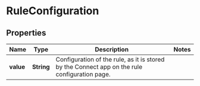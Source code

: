 # RuleConfiguration

## Properties
Name | Type | Description | Notes
------------ | ------------- | ------------- | -------------
**value** | **String** | Configuration of the rule, as it is stored by the Connect app on the rule configuration page. | 
